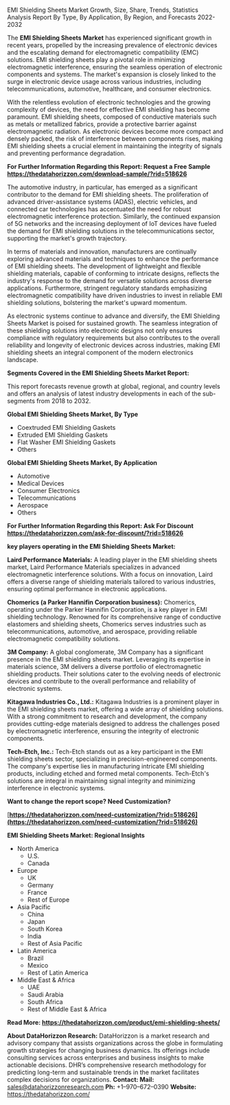 ﻿EMI Shielding Sheets Market Growth, Size, Share, Trends, Statistics Analysis Report By Type, By Application, By Region, and Forecasts 2022-2032

The **EMI Shielding Sheets Market** has experienced significant growth in recent years, propelled by the increasing prevalence of electronic devices and the escalating demand for electromagnetic compatibility (EMC) solutions. EMI shielding sheets play a pivotal role in minimizing electromagnetic interference, ensuring the seamless operation of electronic components and systems. The market's expansion is closely linked to the surge in electronic device usage across various industries, including telecommunications, automotive, healthcare, and consumer electronics.

With the relentless evolution of electronic technologies and the growing complexity of devices, the need for effective EMI shielding has become paramount. EMI shielding sheets, composed of conductive materials such as metals or metallized fabrics, provide a protective barrier against electromagnetic radiation. As electronic devices become more compact and densely packed, the risk of interference between components rises, making EMI shielding sheets a crucial element in maintaining the integrity of signals and preventing performance degradation.

**For Further Information Regarding this Report: Request a Free Sample <https://thedatahorizzon.com/download-sample/?rid=518626>** 

The automotive industry, in particular, has emerged as a significant contributor to the demand for EMI shielding sheets. The proliferation of advanced driver-assistance systems (ADAS), electric vehicles, and connected car technologies has accentuated the need for robust electromagnetic interference protection. Similarly, the continued expansion of 5G networks and the increasing deployment of IoT devices have fueled the demand for EMI shielding solutions in the telecommunications sector, supporting the market's growth trajectory.

In terms of materials and innovation, manufacturers are continually exploring advanced materials and techniques to enhance the performance of EMI shielding sheets. The development of lightweight and flexible shielding materials, capable of conforming to intricate designs, reflects the industry's response to the demand for versatile solutions across diverse applications. Furthermore, stringent regulatory standards emphasizing electromagnetic compatibility have driven industries to invest in reliable EMI shielding solutions, bolstering the market's upward momentum.

As electronic systems continue to advance and diversify, the EMI Shielding Sheets Market is poised for sustained growth. The seamless integration of these shielding solutions into electronic designs not only ensures compliance with regulatory requirements but also contributes to the overall reliability and longevity of electronic devices across industries, making EMI shielding sheets an integral component of the modern electronics landscape.

**Segments Covered in the EMI Shielding Sheets Market Report:**

This report forecasts revenue growth at global, regional, and country levels and offers an analysis of latest industry developments in each of the sub-segments from 2018 to 2032.

**Global EMI Shielding Sheets Market, By Type**

- Coextruded EMI Shielding Gaskets
- Extruded EMI Shielding Gaskets
- Flat Washer EMI Shielding Gaskets
- Others

**Global EMI Shielding Sheets Market, By Application**

- Automotive
- Medical Devices
- Consumer Electronics
- Telecommunications
- Aerospace
- Others

**For Further Information Regarding this Report: Ask For Discount <https://thedatahorizzon.com/ask-for-discount/?rid=518626>**  

**key players operating in the EMI Shielding Sheets Market:** 

**Laird Performance Materials:** A leading player in the EMI shielding sheets market, Laird Performance Materials specializes in advanced electromagnetic interference solutions. With a focus on innovation, Laird offers a diverse range of shielding materials tailored to various industries, ensuring optimal performance in electronic applications.

**Chomerics (a Parker Hannifin Corporation business):** Chomerics, operating under the Parker Hannifin Corporation, is a key player in EMI shielding technology. Renowned for its comprehensive range of conductive elastomers and shielding sheets, Chomerics serves industries such as telecommunications, automotive, and aerospace, providing reliable electromagnetic compatibility solutions.

**3M Company:** A global conglomerate, 3M Company has a significant presence in the EMI shielding sheets market. Leveraging its expertise in materials science, 3M delivers a diverse portfolio of electromagnetic shielding products. Their solutions cater to the evolving needs of electronic devices and contribute to the overall performance and reliability of electronic systems.

**Kitagawa Industries Co., Ltd.:** Kitagawa Industries is a prominent player in the EMI shielding sheets market, offering a wide array of shielding solutions. With a strong commitment to research and development, the company provides cutting-edge materials designed to address the challenges posed by electromagnetic interference, ensuring the integrity of electronic components.

**Tech-Etch, Inc.:** Tech-Etch stands out as a key participant in the EMI shielding sheets sector, specializing in precision-engineered components. The company's expertise lies in manufacturing intricate EMI shielding products, including etched and formed metal components. Tech-Etch's solutions are integral in maintaining signal integrity and minimizing interference in electronic systems.

**Want to change the report scope? Need Customization?**

[**https://thedatahorizzon.com/need-customization/?rid=518626](https://thedatahorizzon.com/need-customization/?rid=518626)** 

**EMI Shielding Sheets Market: Regional Insights**

- North America
  - U.S.
  - Canada
- Europe
  - UK
  - Germany
  - France
  - Rest of Europe
- Asia Pacific
  - China
  - Japan
  - South Korea
  - India
  - Rest of Asia Pacific
- Latin America
  - Brazil
  - Mexico
  - Rest of Latin America
- Middle East & Africa
  - UAE
  - Saudi Arabia
  - South Africa
  - Rest of Middle East & Africa

**Read More: <https://thedatahorizzon.com/product/emi-shielding-sheets/>** 

**About DataHorizzon Research:**DataHorizzon is a market research and advisory company that assists organizations across the globe in formulating growth strategies for changing business dynamics. Its offerings include consulting services across enterprises and business insights to make actionable decisions. DHR’s comprehensive research methodology for predicting long-term and sustainable trends in the market facilitates complex decisions for organizations.**Contact:Mail:** <sales@datahorizzonresearch.com> **Ph:** +1–970–672–0390**Website:** <https://thedatahorizzon.com/> 
